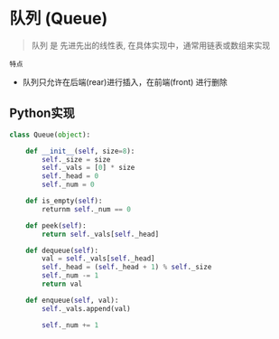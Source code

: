 # 队列 (Queue)

> 队列 是 先进先出的线性表, 在具体实现中，通常用链表或数组来实现

`特点`
- 队列只允许在后端(rear)进行插入，在前端(front) 进行删除


## Python实现

```python
class Queue(object):

    def __init__(self, size=8):
        self._size = size
        self._vals = [0] * size
        self._head = 0
        self._num = 0

    def is_empty(self):
        returnm self._num == 0

    def peek(self):
        return self._vals[self._head]

    def dequeue(self):
        val = self._vals[self._head]
        self._head = (self._head + 1) % self._size
        self._num -= 1
        return val

    def enqueue(self, val):
        self._vals.append(val)

        self._num += 1
```
